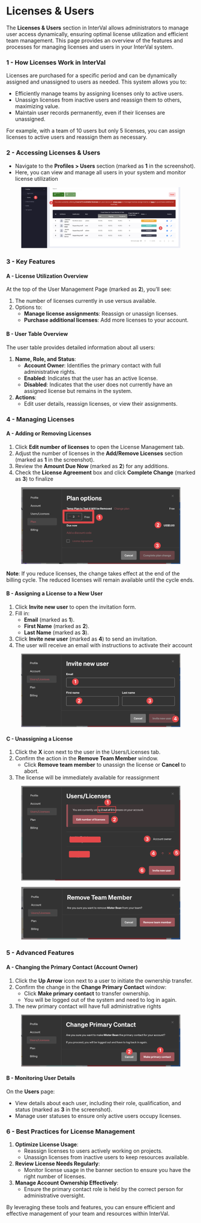 # Licenses & Users

The **Licenses & Users** section in InterVal allows administrators to manage user access dynamically, ensuring optimal license utilization and efficient team management. This page provides an overview of the features and processes for managing licenses and users in your InterVal system.

### 1 - How Licenses Work in InterVal <a href="#id-1-1---how-licenses-work-in-interval" id="id-1-1---how-licenses-work-in-interval"></a>

Licenses are purchased for a specific period and can be dynamically assigned and unassigned to users as needed. This system allows you to:

* Efficiently manage teams by assigning licenses only to active users.
* Unassign licenses from inactive users and reassign them to others, maximizing value.
* Maintain user records permanently, even if their licenses are unassigned.

For example, with a team of 10 users but only 5 licenses, you can assign licenses to active users and reassign them as necessary.

### 2 - Accessing Licenses & Users <a href="#id-2-2---accessing-licenses---users" id="id-2-2---accessing-licenses---users"></a>

* Navigate to the **Profiles > Users** section (marked as **1** in the screenshot).
* Here, you can view and manage all users in your system and monitor license utilization

<figure><img src="../../.gitbook/assets/image (25).png" alt=""><figcaption></figcaption></figure>

### 3 - Key Features <a href="#id-3-3---key-features" id="id-3-3---key-features"></a>

#### A - License Utilization Overview <a href="#id-4-a---license-utilization-overview" id="id-4-a---license-utilization-overview"></a>

At the top of the User Management Page (marked as **2**), you’ll see:

1. The number of licenses currently in use versus available.
2. Options to:
   * **Manage license assignments**: Reassign or unassign licenses.
   * **Purchase additional licenses**: Add more licenses to your account.

#### B - User Table Overview <a href="#id-5-b---user-table-overview" id="id-5-b---user-table-overview"></a>

The user table provides detailed information about all users:

1. **Name, Role, and Status**:
   * **Account Owner**: Identifies the primary contact with full administrative rights.
   * **Enabled**: Indicates that the user has an active license.
   * **Disabled**: Indicates that the user does not currently have an assigned license but remains in the system.
2. **Actions**:
   * Edit user details, reassign licenses, or view their assignments.

### 4 - Managing Licenses <a href="#id-6-4---managing-licenses" id="id-6-4---managing-licenses"></a>

#### A - Adding or Removing Licenses <a href="#id-7-a---adding-or-removing-licenses" id="id-7-a---adding-or-removing-licenses"></a>

1. Click **Edit number of licenses** to open the License Management tab.
2. Adjust the number of licenses in the **Add/Remove Licenses** section (marked as **1** in the screenshot).
3. Review the **Amount Due Now** (marked as **2**) for any additions.
4. Check the **License Agreement** box and click **Complete Change** (marked as **3**) to finalize

<figure><img src="../../.gitbook/assets/image (26).png" alt=""><figcaption></figcaption></figure>

**Note**: If you reduce licenses, the change takes effect at the end of the billing cycle. The reduced licenses will remain available until the cycle ends.

#### B - Assigning a License to a New User <a href="#id-8-b---assigning-a-license-to-a-new-user" id="id-8-b---assigning-a-license-to-a-new-user"></a>

1. Click **Invite new user** to open the invitation form.
2. Fill in:
   * **Email** (marked as **1**).
   * **First Name** (marked as **2**).
   * **Last Name** (marked as **3**).
3. Click **Invite new user** (marked as **4**) to send an invitation.
4. The user will receive an email with instructions to activate their account

<figure><img src="../../.gitbook/assets/image (27).png" alt=""><figcaption></figcaption></figure>

#### C - Unassigning a License <a href="#id-9-c---unassigning-a-license" id="id-9-c---unassigning-a-license"></a>

1. Click the **X** icon next to the user in the Users/Licenses tab.
2. Confirm the action in the **Remove Team Member** window.
   * Click **Remove team member** to unassign the license or **Cancel** to abort.
3. The license will be immediately available for reassignment

<figure><img src="../../.gitbook/assets/image (28).png" alt=""><figcaption></figcaption></figure>

<figure><img src="../../.gitbook/assets/image (29).png" alt=""><figcaption></figcaption></figure>

### 5 - Advanced Features <a href="#id-10-5---advanced-features" id="id-10-5---advanced-features"></a>

#### A - Changing the Primary Contact (Account Owner) <a href="#id-11-a-changing-the-primary-contact-account-owner" id="id-11-a-changing-the-primary-contact-account-owner"></a>

1. Click the **Up Arrow** icon next to a user to initiate the ownership transfer.
2. Confirm the change in the **Change Primary Contact** window:
   * Click **Make primary contact** to transfer ownership.
   * You will be logged out of the system and need to log in again.
3. The new primary contact will have full administrative rights

<figure><img src="../../.gitbook/assets/image (30).png" alt=""><figcaption></figcaption></figure>

#### B - Monitoring User Details <a href="#id-12-b---monitoring-user-details" id="id-12-b---monitoring-user-details"></a>

On the **Users** page:

* View details about each user, including their role, qualification, and status (marked as **3** in the screenshot).
* Manage user statuses to ensure only active users occupy licenses.

### 6 - Best Practices for License Management <a href="#id-13-6---best-practices-for-license-management" id="id-13-6---best-practices-for-license-management"></a>

1. **Optimize License Usage**:
   * Reassign licenses to users actively working on projects.
   * Unassign licenses from inactive users to keep resources available.
2. **Review License Needs Regularly**:
   * Monitor license usage in the banner section to ensure you have the right number of licenses.
3. **Manage Account Ownership Effectively**:
   * Ensure the primary contact role is held by the correct person for administrative oversight.

By leveraging these tools and features, you can ensure efficient and effective management of your team and resources within InterVal.
